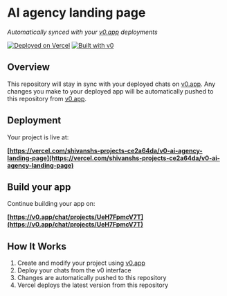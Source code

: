 # AI agency landing page

*Automatically synced with your [v0.app](https://v0.app) deployments*

[![Deployed on Vercel](https://img.shields.io/badge/Deployed%20on-Vercel-black?style=for-the-badge&logo=vercel)](https://vercel.com/shivanshs-projects-ce2a64da/v0-ai-agency-landing-page)
[![Built with v0](https://img.shields.io/badge/Built%20with-v0.app-black?style=for-the-badge)](https://v0.app/chat/projects/UeH7FpmcV7T)

## Overview

This repository will stay in sync with your deployed chats on [v0.app](https://v0.app).
Any changes you make to your deployed app will be automatically pushed to this repository from [v0.app](https://v0.app).

## Deployment

Your project is live at:

**[https://vercel.com/shivanshs-projects-ce2a64da/v0-ai-agency-landing-page](https://vercel.com/shivanshs-projects-ce2a64da/v0-ai-agency-landing-page)**

## Build your app

Continue building your app on:

**[https://v0.app/chat/projects/UeH7FpmcV7T](https://v0.app/chat/projects/UeH7FpmcV7T)**

## How It Works

1. Create and modify your project using [v0.app](https://v0.app)
2. Deploy your chats from the v0 interface
3. Changes are automatically pushed to this repository
4. Vercel deploys the latest version from this repository